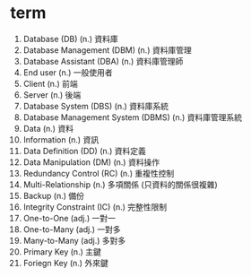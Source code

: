 # term
1. Database (DB) (n.) 資料庫
2. Database Management (DBM) (n.) 資料庫管理
3. Database Assistant (DBA) (n.) 資料庫管理師
4. End user (n.) 一般使用者
5. Client (n.) 前端
6. Server (n.) 後端
7. Database System (DBS) (n.) 資料庫系統
8. Database Management System (DBMS) (n.) 資料庫管理系統
9. Data (n.) 資料
10. Information (n.) 資訊 
11. Data Definition (DD) (n.) 資料定義
12. Data Manipulation (DM) (n.) 資料操作
13. Redundancy Control (RC) (n.) 重複性控制
14. Multi-Relationship (n.) 多項關係 (只資料的關係很複雜)
15. Backup (n.) 備份
16. Integrity Constraint (IC) (n.) 完整性限制
17. One-to-One (adj.) 一對一
18. One-to-Many (adj.) 一對多
19. Many-to-Many (adj.) 多對多
20. Primary Key (n.) 主鍵
21. Foriegn Key (n.) 外來鍵
